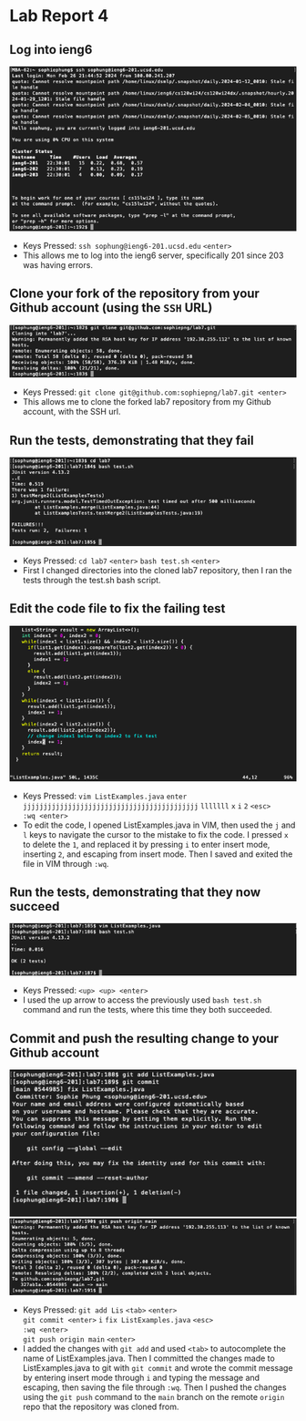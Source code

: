# Lab Report 4

## Log into ieng6
![Image](photos/LR4_1.png)
* Keys Pressed: `ssh sophung@ieng6-201.ucsd.edu` `<enter>`
* This allows me to log into the ieng6 server, specifically 201 since 203 was having errors.

## Clone your fork of the repository from your Github account (using the `SSH` URL)
![Image](photos/LR4_2.png)
* Keys Pressed: `git clone git@github.com:sophiepng/lab7.git <enter>`
* This allows me to clone the forked lab7 repository from my Github account, with the SSH url. 

## Run the tests, demonstrating that they fail
![Image](photos/LR4_3.png)
* Keys Pressed: `cd lab7` `<enter>` `bash test.sh` `<enter>`
* First I changed directories into the cloned lab7 repository, then I ran the tests through the test.sh bash script.

## Edit the code file to fix the failing test
![Image](photos/LR4_4.png)
* Keys Pressed: `vim ListExamples.java` `enter` <br>
  `jjjjjjjjjjjjjjjjjjjjjjjjjjjjjjjjjjjjjjjjjjj` `lllllll` `x` `i` `2` `<esc>` <br>
  `:wq <enter>`
* To edit the code, I opened ListExamples.java in VIM, then used the `j` and `l` keys to navigate the cursor to the mistake to fix the code. I pressed `x` to delete the `1`, and
  replaced it by pressing `i` to enter insert mode, inserting `2`, and escaping from insert mode. Then I saved and exited the file in VIM through `:wq`.

## Run the tests, demonstrating that they now succeed
![Image](photos/LR4_5.png)
* Keys Pressed: `<up> <up> <enter>`
* I used the up arrow to access the previously used `bash test.sh` command and run the tests, where this time they both succeeded. 

## Commit and push the resulting change to your Github account
![Image](photos/LR4_6.png)
![Image](photos/LR4_7.png)
* Keys Pressed: `git add Lis` `<tab>` `<enter>` <br>
  `git commit <enter>` `i` `fix ListExamples.java` `<esc>` <br>
  `:wq <enter>` <br>
  `git push origin main` `<enter>`
* I added the changes with `git add` and used `<tab>` to autocomplete the name of ListExamples.java. Then I committed the changes made to ListExamples.java to git with `git commit` and wrote the commit message by entering insert mode through `i` and typing the message and escaping, then saving the file through `:wq`. Then I pushed the changes using the `git push` command to the `main` branch on the remote `origin` repo that the repository was cloned from.



